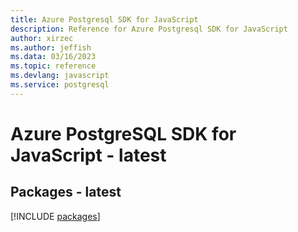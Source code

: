 ```yaml
---
title: Azure Postgresql SDK for JavaScript
description: Reference for Azure Postgresql SDK for JavaScript
author: xirzec
ms.author: jeffish
ms.data: 03/16/2023
ms.topic: reference
ms.devlang: javascript
ms.service: postgresql
---
```

# Azure PostgreSQL SDK for JavaScript - latest
## Packages - latest
[!INCLUDE [packages](postgresql-index.md)]